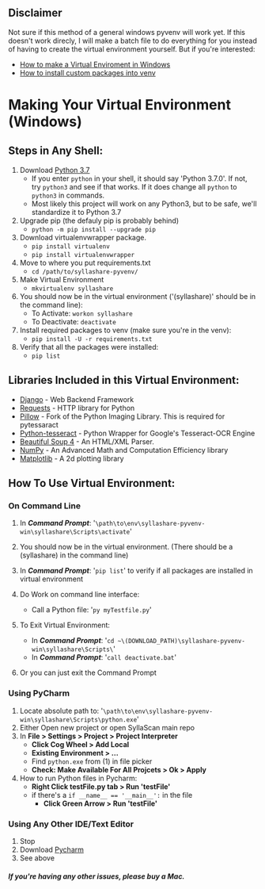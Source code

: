 ## Disclaimer
Not sure if this method of a general windows pyvenv will work yet. If this doesn't work direcly, I will make a batch file to do everything for you instead of having to create the virtual environment yourself. But if you're interested: 
  - [How to make a Virtual Enviroment in Windows](https://programwithus.com/learn-to-code/Pip-and-virtualenv-on-Windows/)
  - [How to install custom packages into venv](https://packaging.python.org/guides/installing-using-pip-and-virtualenv/)

# Making Your Virtual Environment (Windows)

## Steps in Any Shell:
  1. Download [Python 3.7](https://www.python.org/ftp/python/3.7.0/python-3.7.0-amd64.exe) 
      - If you enter `python` in your shell, it should say 'Python 3.7.0'. If not, try `python3` and see if that works. If it does change all `python` to `python3` in commands.
      - Most likely this project will work on any Python3, but to be safe, we'll standardize it to Python 3.7
  2. Upgrade pip (the defauly pip is probably behind)
      - `python -m pip install --upgrade pip`
  3. Download virtualenvwrapper package.
      - `pip install virtualenv`
      - `pip install virtualenvwrapper`
  4. Move to where you put requirements.txt
      - `cd /path/to/syllashare-pyvenv/`
  5. Make Virtual Environment
      - `mkvirtualenv syllashare`
  6. You should now be in the virtual environment ('(syllashare)' should be in the command line):
      - To Activate: `workon syllashare`
      - To Deactivate: `deactivate`
  7. Install required packages to venv (make sure you're in the venv):
      - `pip install -U -r requirements.txt `
  8. Verify that all the packages were installed:
      - `pip list`
  
## Libraries Included in this Virtual Environment:
  - [Django](https://docs.djangoproject.com/en/2.1/) - Web Backend Framework
  - [Requests](http://docs.python-requests.org/en/master/user/quickstart/) - HTTP library for Python
  - [Pillow](https://pillow.readthedocs.io/en/latest/) - Fork of the Python Imaging Library. This is required for pytessaract
  - [Python-tesseract](https://pypi.org/project/pytesseract/) - Python Wrapper for Google's Tesseract-OCR Engine
  - [Beautiful Soup 4](https://www.crummy.com/software/BeautifulSoup/bs4/doc/) - An HTML/XML Parser. 
  - [NumPy](https://docs.scipy.org/doc/numpy/user/quickstart.html) - An Advanced Math and Computation Efficiency library 
  - [Matplotlib](https://matplotlib.org/api/pyplot_summary.html) - A 2d plotting library

## How To Use Virtual Environment:
  ### On Command Line
  1. In ***Command Prompt***: '`\path\to\env\syllashare-pyvenv-win\syllashare\Scripts\activate`'
  2. You should now be in the virtual environment. (There should be a (syllashare) in the command line)
  3. In ***Command Prompt***: '`pip list`' to verify if all packages are installed in virtual environment
  4. Do Work on command line interface:
     - Call a Python file: '`py myTestfile.py`'
  
  5. To Exit Virtual Environment:
     -  In ***Command Prompt***: '`cd ~\(DOWNLOAD_PATH)\syllashare-pyvenv-win\syllashare\Scripts\`'
     -  In ***Command Prompt***: '`call deactivate.bat`'
  6. Or you can just exit the Command Prompt
  
  ### Using PyCharm
  1. Locate absolute path to: '`\path\to\env\syllashare-pyvenv-win\syllashare\Scripts\python.exe`'
  2. Either Open new project or open SyllaScan main repo
  3. In **File > Settings > Project > Project Interpreter** 
     - **Click Cog Wheel > Add Local**
     - **Existing Environment > ...**
     - Find `python.exe` from (1) in file picker
     - **Check: Make Available For All Projcets > Ok > Apply**
  4. How to run Python files in Pycharm:
     - **Right Click testFile.py tab > Run 'testFile'**
     - if there's a `if __name__ == '__main__':` in the file
       - **Click Green Arrow > Run 'testFile'**
  
  ### Using Any Other IDE/Text Editor
  1. Stop
  2. Download [Pycharm](https://www.jetbrains.com/pycharm/download/download-thanks.html?platform=windows&code=PCC)
  3. See above
  
  ##### If you're having any other issues, please buy a Mac.
